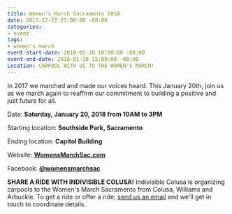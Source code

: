 ```yaml
---
title: Women's March Sacramento 2018
date: 2017-12-22 23:00:00 -08:00
categories:
- event
tags:
- women's march
event-start-date: 2018-01-20 10:00:00 -08:00
event-end-date: 2018-01-20 15:00:00 -08:00
Location: CARPOOL WITH US TO THE WOMEN'S MARCH!
---
```


In 2017 we marched and made our voices heard. This January 20th, join us as we march again to reaffirm our commitment to building a positive and just future for all. 

Date: **Saturday, January 20, 2018 from 10AM to 3PM**

Starting location: **Southside Park, Sacramento**

Ending location: **Capitol Building**

Website: [**WomensMarchSac.com**](http://WomensMarchSac.com)

Facebook: [**@womensmarchsac**](https://www.facebook.com/events/299702777200197)

**SHARE A RIDE WITH INDIVISIBLE COLUSA!**
Indivisible Colusa is organizing carpools to the Women's March Sacramento from Colusa, Williams and Arbuckle. To get a ride or offer a ride, [send us an email](mailto:indivisiblecolusa@gmail.com) and we'll get in touch to coordinate details. 